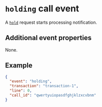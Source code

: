 # `holding` call event

A [`hold`](../../requests/call/hold.md) request starts processing notification.

## Additional event properties

None.

## Example

```json
{
  "event": "holding",
  "transaction": "transaction-1",
  "line": 0,
  "call_id": "qwertyuiopasdfghjklzxcvbnm"
}
```
